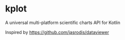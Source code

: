 # kplot
A universal multi-platform scientific charts API for Kotlin

Inspired by https://github.com/jasrodis/dataviewer
